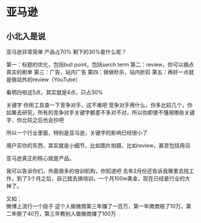 # 亚马逊
## 小北入是说
亚马逊非常简单
产品占70% 
剩下的30%是什么呢？

第一：标题的优化，包括bull point，包括serch term
第二：review，你可以搞点真实的刷单
第三：广告，站内广告
第四：做做秒杀，站内折扣
第五：再好一点就是做站外的review（YouTube）

看明白啦这5点，其实就是4点，只占30%

关键字 你用工具查一下竞争对手，这不难吧
竞争对手用什么，你多比较几个，你如果去研究，所有的竞争对手关键字都差不多对不对，所以你即使不懂用哪些关键字，你比较之后也会抄吧

所以一个行业里面，特别是亚马逊，关键字的影响已经很小了

用户买你的东西，其实就是小细节，比如图片拍摄，比如review，甚至包括用词

亚马逊真正的核心就是产品。

我可以告诉你们，外面很多的培训机构，你知道吧
去年2月份还告诉我哪里去找工作，到了3个月之后，自己就去搞培训，一个月100w美金，现在已经是行业的大神了。

又如：  
微博上流行一个段子 这个人做微商第三年赚了一百万，第一年微商赔了10万，第二年赔了40万，第三年教别人做微商赚了100万